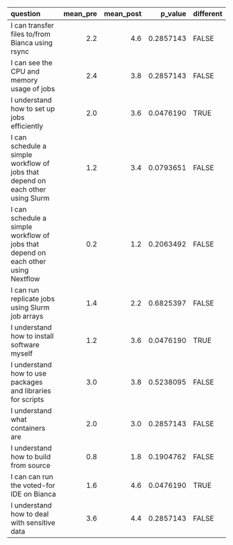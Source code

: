 |question                                                                          | mean_pre| mean_post|   p_value|different |
|:---------------------------------------------------------------------------------|--------:|---------:|---------:|:---------|
|I can transfer files to/from Bianca using rsync                                   |      2.2|       4.6| 0.2857143|FALSE     |
|I can see the CPU and memory usage of jobs                                        |      2.4|       3.8| 0.2857143|FALSE     |
|I understand how to set up jobs efficiently                                       |      2.0|       3.6| 0.0476190|TRUE      |
|I can schedule a simple workflow of jobs that depend on each other using Slurm    |      1.2|       3.4| 0.0793651|FALSE     |
|I can schedule a simple workflow of jobs that depend on each other using Nextflow |      0.2|       1.2| 0.2063492|FALSE     |
|I can run replicate jobs using Slurm job arrays                                   |      1.4|       2.2| 0.6825397|FALSE     |
|I understand how to install software myself                                       |      1.2|       3.6| 0.0476190|TRUE      |
|I understand how to use packages and libraries for scripts                        |      3.0|       3.8| 0.5238095|FALSE     |
|I understand what containers are                                                  |      2.0|       3.0| 0.2857143|FALSE     |
|I understand how to build from source                                             |      0.8|       1.8| 0.1904762|FALSE     |
|I can can run the voted-for IDE on Bianca                                         |      1.6|       4.6| 0.0476190|TRUE      |
|I understand how to deal with sensitive data                                      |      3.6|       4.4| 0.2857143|FALSE     |
